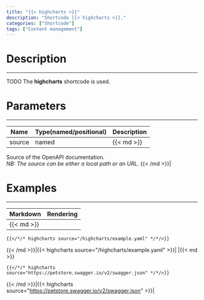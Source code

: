 ```yaml
---
title: "{{< highcharts >}}"
description: "Shortcode {{< highcharts >}}."
categories: ["Shortcode"]
tags: ["Content management"]
---
```


# Description
---

TODO
The **highcharts** shortcode is used.



# Parameters
---

| Name | Type(named/positional) | Description |
| ---- | ---------------------- | ----------- |
| source | named |{{< md >}}
Source of the OpenAPI documentation.  
*NB: The source can be either a local path or an URL.*
{{< /md >}}|

# Examples
---

| Markdown | Rendering |
| -------- | --------- |
|{{< md >}}
```
{{</*/* highcharts source="/highcharts/example.yaml" */*/>}}
```
{{< /md >}}|{{< highcharts source="/highcharts/example.yaml" >}}|
|{{< md >}}
```
{{</*/* highcharts source="https://petstore.swagger.io/v2/swagger.json" */*/>}}
```
{{< /md >}}|{{< highcharts source="https://petstore.swagger.io/v2/swagger.json" >}}|
